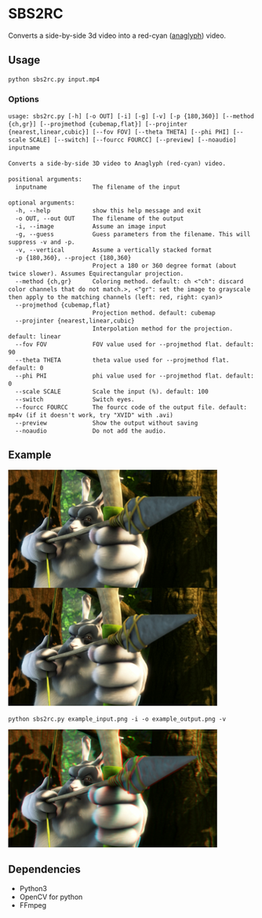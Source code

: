 # SBS2RC
Converts a side-by-side 3d video into a red-cyan ([anaglyph](https://en.wikipedia.org/wiki/Anaglyph_3D)) video.

## Usage
```
python sbs2rc.py input.mp4
```

### Options
```
usage: sbs2rc.py [-h] [-o OUT] [-i] [-g] [-v] [-p {180,360}] [--method {ch,gr}] [--projmethod {cubemap,flat}] [--projinter {nearest,linear,cubic}] [--fov FOV] [--theta THETA] [--phi PHI] [--scale SCALE] [--switch] [--fourcc FOURCC] [--preview] [--noaudio] inputname

Converts a side-by-side 3D video to Anaglyph (red-cyan) video.

positional arguments:
  inputname             The filename of the input

optional arguments:
  -h, --help            show this help message and exit
  -o OUT, --out OUT     The filename of the output
  -i, --image           Assume an image input
  -g, --guess           Guess parameters from the filename. This will suppress -v and -p.
  -v, --vertical        Assume a vertically stacked format
  -p {180,360}, --project {180,360}
                        Project a 180 or 360 degree format (about twice slower). Assumes Equirectangular projection.
  --method {ch,gr}      Coloring method. default: ch <"ch": discard color channels that do not match.>, <"gr": set the image to grayscale then apply to the matching channels (left: red, right: cyan)>
  --projmethod {cubemap,flat}
                        Projection method. default: cubemap
  --projinter {nearest,linear,cubic}
                        Interpolation method for the projection. default: linear
  --fov FOV             FOV value used for --projmethod flat. default: 90
  --theta THETA         theta value used for --projmethod flat. default: 0
  --phi PHI             phi value used for --projmethod flat. default: 0
  --scale SCALE         Scale the input (%). default: 100
  --switch              Switch eyes.
  --fourcc FOURCC       The fourcc code of the output file. default: mp4v (if it doesn't work, try "XVID" with .avi)
  --preview             Show the output without saving
  --noaudio             Do not add the audio.
```

## Example
![input](example_input.png)

`python sbs2rc.py example_input.png -i -o example_output.png -v`

![ouput](example_output.png)

## Dependencies
- Python3
- OpenCV for python
- FFmpeg